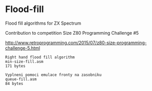 # Flood-fill
Flood fill algorithms for ZX Spectrum

Contribution to competition Size Z80 Programming Challenge #5

http://www.retroprogramming.com/2015/07/z80-size-programming-challenge-5.html

    Right hand flood fill algorithm 
    min-size-fill.asm 
    171 bytes

    Vyplneni pomoci emulace fronty na zasobniku 
    queue-fill.asm 
    84 bytes
